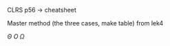 CLRS p56 -> cheatsheet

Master method (the three cases, make table) from lek4

$\Theta \ O \ \Omega$

